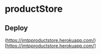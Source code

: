 # productStore

## Deploy
(https://jmtpproductstore.herokuapp.com/)[https://jmtpproductstore.herokuapp.com/]
